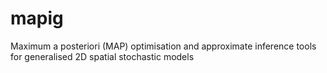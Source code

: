 # mapig
Maximum a posteriori (MAP) optimisation and approximate inference tools for generalised 2D spatial stochastic models 

